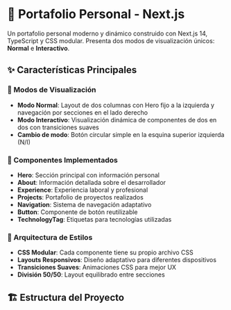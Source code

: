 # 🚀 Portafolio Personal - Next.js

Un portafolio personal moderno y dinámico construido con Next.js 14, TypeScript y CSS modular. Presenta dos modos de visualización únicos: **Normal** e **Interactivo**.

## ✨ Características Principales

### 🎯 Modos de Visualización
- **Modo Normal**: Layout de dos columnas con Hero fijo a la izquierda y navegación por secciones en el lado derecho
- **Modo Interactivo**: Visualización dinámica de componentes de dos en dos con transiciones suaves
- **Cambio de modo**: Botón circular simple en la esquina superior izquierda (N/I)

### 📱 Componentes Implementados
- **Hero**: Sección principal con información personal
- **About**: Información detallada sobre el desarrollador
- **Experience**: Experiencia laboral y profesional
- **Projects**: Portafolio de proyectos realizados
- **Navigation**: Sistema de navegación adaptativo
- **Button**: Componente de botón reutilizable
- **TechnologyTag**: Etiquetas para tecnologías utilizadas

### 🎨 Arquitectura de Estilos
- **CSS Modular**: Cada componente tiene su propio archivo CSS
- **Layouts Responsivos**: Diseño adaptativo para diferentes dispositivos
- **Transiciones Suaves**: Animaciones CSS para mejor UX
- **División 50/50**: Layout equilibrado entre secciones

## 🏗️ Estructura del Proyecto